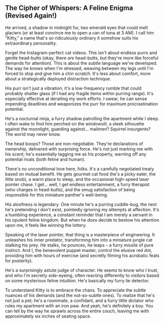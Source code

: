 ## The Cipher of Whispers: A Feline Enigma (Revised Again!)

He arrived, a shadow in midnight fur, two emerald eyes that could melt glaciers (or at least convince me to open a can of tuna at 3 AM). I call him "Kitty," a name that's so ridiculously ordinary it somehow suits his extraordinary personality.

Forget the Instagram-perfect cat videos. This isn't about endless purrs and gentle head-butts (okay, there *are* head-butts, but they're more like forceful demands for attention). This is about the subtle language we've developed. The way he *knows* when I'm stressed, weaving between my legs until I'm forced to stop and give him a chin scratch. It's less about comfort, more about a strategically deployed distraction technique.

His purr isn't just a vibration; it's a low-frequency rumble that could probably shatter glass (if I had any fragile items within purring range). It's especially effective at derailing my work efforts. I swear, he can sense impending deadlines and weaponizes the purr for maximum procrastination potential.

He's a nocturnal ninja, a furry shadow patrolling the apartment while I sleep. I often wake to find him perched on the windowsill, a sleek silhouette against the moonlight, guarding against… mailmen? Squirrel insurgents? The world may never know.

The head boops? Those are non-negotiable. They're declarations of ownership, delivered with surprising force. He's not just marking me with his scent; he's essentially tagging me as his property, warning off any potential rivals (both feline and human).

There's no unconditional love here, folks. It's a carefully negotiated treaty based on mutual benefit. He gets gourmet cat food (he's a picky eater, the little snob), a warm place to sleep, and the occasional high-speed laser pointer chase. I get… well, I get endless entertainment, a furry therapist (who charges in head-butts), and the smug satisfaction of being responsible for this miniature panther's well-being.

His aloofness is legendary. One minute he's a purring cuddle-bug, the next he's pretending I don't exist, pointedly ignoring my attempts at affection. It's a humbling experience, a constant reminder that I am merely a servant in his opulent feline kingdom. But when he *does* decide to bestow his attention upon me, it feels like winning the lottery.

Speaking of the laser pointer, that thing is a masterpiece of engineering. It unleashes his inner predator, transforming him into a miniature jungle cat stalking his prey. He stalks, he pounces, he leaps – a furry missile of pure instinct. And I, the benevolent puppet master, control the elusive red dot, providing him with hours of exercise (and secretly filming his acrobatic feats for posterity).

He's a surprisingly astute judge of character. He seems to know who I trust, and who I'm secretly side-eyeing, often reacting differently to visitors based on some mysterious feline intuition. He's basically my furry lie detector.

To understand Kitty is to embrace the chaos. To appreciate the subtle nuances of his demands (and the not-so-subtle ones). To realize that he's not just a pet; he's a roommate, a confidant, and a furry little dictator who rules my apartment with an iron paw. And yeah, he's definitely a boy. You can tell by the way he sprawls across the entire couch, leaving me with approximately six inches of seating space.

